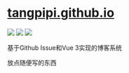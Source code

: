 # [tangpipi.github.io](https://www.tangrr.top/)

![](https://img.shields.io/github/license/tangpipi/tangpipi.github.io)
![](https://img.shields.io/github/languages/code-size/tangpipi/tangpipi.github.io)
![](https://img.shields.io/github/issues-raw/tangpipi/tangpipi.github.io?label=article)

基于Github Issue和Vue 3实现的博客系统

放点随便写的东西

